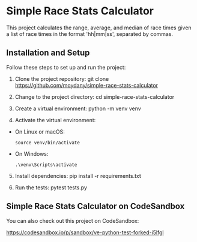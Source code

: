 # Simple Race Stats Calculator

This project calculates the range, average, and median of race times given a list of race times in the format 'hh|mm|ss', separated by commas.

## Installation and Setup

Follow these steps to set up and run the project:

1. Clone the project repository:
git clone https://github.com/moydany/simple-race-stats-calculator


2. Change to the project directory:
cd simple-race-stats-calculator


3. Create a virtual environment:
python -m venv venv


4. Activate the virtual environment:

- On Linux or macOS:
  ```
  source venv/bin/activate
  ```

- On Windows:
  ```
  .\venv\Scripts\activate
  ```

5. Install dependencies:
pip install -r requirements.txt


6. Run the tests:
pytest tests.py


## Simple Race Stats Calculator on CodeSandbox

You can also check out this project on CodeSandbox:

https://codesandbox.io/p/sandbox/ve-python-test-forked-i5lfgl